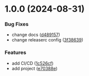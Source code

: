 # 1.0.0 (2024-08-31)


### Bug Fixes

* change docs ([d489157](https://github.com/cktf/terraform-grafana-organization/commit/d4891570fa226036fb5e4e3279e1cf99f8f69892))
* change releaserc config ([3f38639](https://github.com/cktf/terraform-grafana-organization/commit/3f386393295738b9726496317fc656972efed33d))


### Features

* add CI/CD ([1c526cf](https://github.com/cktf/terraform-grafana-organization/commit/1c526cf4129c7d49bdfaf602647d809e7cdc866e))
* add project ([e70388e](https://github.com/cktf/terraform-grafana-organization/commit/e70388e32dab4119c096574c75f8c8ee2eeb7e30))
